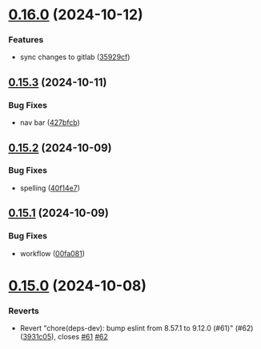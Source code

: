 # [0.16.0](https://github.com/Bashamega/TrendTrack/compare/v0.15.3...v0.16.0) (2024-10-12)


### Features

* sync changes to gitlab ([35929cf](https://github.com/Bashamega/TrendTrack/commit/35929cf1ea72195e10d7f3791660e56ead455f4b))



## [0.15.3](https://github.com/Bashamega/TrendTrack/compare/v0.15.2...v0.15.3) (2024-10-11)


### Bug Fixes

* nav bar ([427bfcb](https://github.com/Bashamega/TrendTrack/commit/427bfcb63da956e8608cd6392a37063b91fcd062))



## [0.15.2](https://github.com/Bashamega/TrendTrack/compare/v0.15.1...v0.15.2) (2024-10-09)


### Bug Fixes

* spelling ([40f14e7](https://github.com/Bashamega/TrendTrack/commit/40f14e71fa60f464b64b8d217a7a9518c41598b4))



## [0.15.1](https://github.com/Bashamega/TrendTrack/compare/v0.15.0...v0.15.1) (2024-10-09)


### Bug Fixes

* workflow ([00fa081](https://github.com/Bashamega/TrendTrack/commit/00fa0814ff0d14087a46e221f54cc6a07c2857f7))



# [0.15.0](https://github.com/Bashamega/TrendTrack/compare/v0.14.0...v0.15.0) (2024-10-08)


### Reverts

* Revert "chore(deps-dev): bump eslint from 8.57.1 to 9.12.0 (#61)" (#62) ([3931c05](https://github.com/Bashamega/TrendTrack/commit/3931c05cbb1f7df1c501e79b08c31e5564172c31)), closes [#61](https://github.com/Bashamega/TrendTrack/issues/61) [#62](https://github.com/Bashamega/TrendTrack/issues/62)



